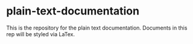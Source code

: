 # plain-text-documentation
This is the repository for the plain text documentation. Documents in this rep will be styled via LaTex.
